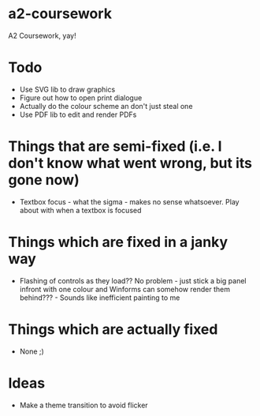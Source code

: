 # a2-coursework
A2 Coursework, yay!

# Todo

- Use SVG lib to draw graphics
- Figure out how to open print dialogue
- Actually do the colour scheme an don't just steal one
- Use PDF lib to edit and render PDFs

# Things that are semi-fixed (i.e. I don't know what went wrong, but its gone now)

- Textbox focus - what the sigma - makes no sense whatsoever. Play about with when a textbox is focused

# Things which are fixed in a janky way

- Flashing of controls as they load?? No problem - just stick a big panel infront with one colour and Winforms can somehow render them behind??? - Sounds like inefficient painting to me

# Things which are actually fixed

- None ;)

# Ideas

- Make a theme transition to avoid flicker
